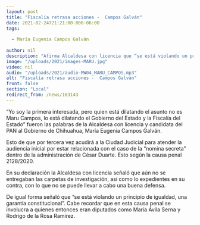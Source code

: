 ```yaml
---
layout: post
title: "Fiscalía retrasa acciones -  Campos Galván"
date: 2021-02-24T21:21:00.000-06:00
tags:
  
  - María Eugenia Campos Galván
  
author: nil
description: "Afirma Alcaldesa con licencia que “se está violando un principio de igualdad, una garantía constitucional”."
image: "/uploads/2021/images-MARU.jpg"
video: nil
audio: "/uploads/2021/audio-MW04_MARU_CAMPOS.mp3"
alt: "Fiscalía retrasa acciones -  Campos Galván"
front: false
section: "Local"
redirect_from: /news/183143
---
```


“Yo soy la primera interesada, pero quien está dilatando el asunto no es Maru Campos, lo está dilatando el Gobierno del Estado y la Fiscalía del Estado” fueron las palabras de la Alcaldesa con licencia y candidata del PAN al Gobierno de Chihuahua, María Eugenia Campos Galván. 

Esto de que por tercera vez acudirá a la Ciudad Judicial para atender la audiencia inicial por estar relacionada con el caso de la “nomina secreta” dentro de la administración de César Duarte. Esto según la causa penal 2128/2020.

En su declaración la Alcaldesa con licencia señaló que aún no se entregaban las carpetas de investigación, así como lo expedientes en su contra, con lo que no se puede llevar a cabo una buena defensa. 

De igual forma señaló que “se está violando un principio de igualdad, una garantía constitucional”. Cabe recordar que en esta causa penal se involucra a quienes entonces eran diputados como María Ávila Serna y Rodrigo de la Rosa Ramírez.